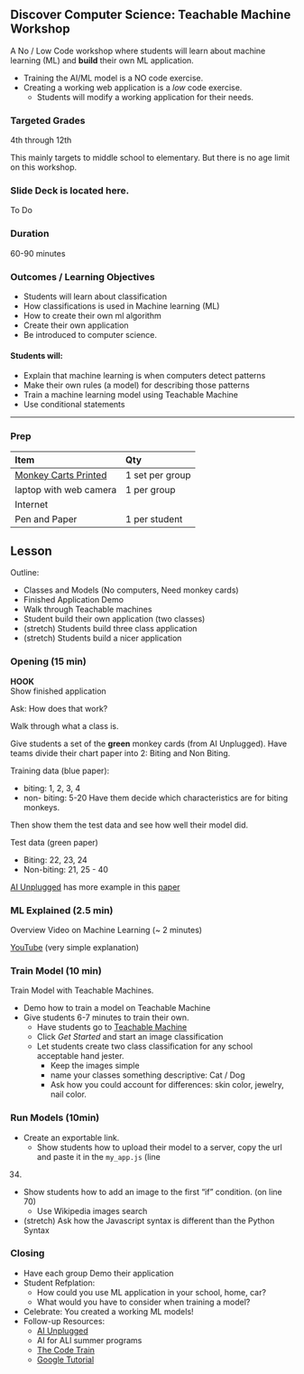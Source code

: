 ## Discover Computer Science: Teachable Machine Workshop

A No / Low Code workshop where students will learn about machine learning (ML) 
and **build** their own ML application.  

* Training the AI/ML model is a NO code exercise.  
* Creating a working web application is a *low* code exercise.  
  * Students will modify a working application for their needs.

### Targeted Grades

4th through 12th

This mainly targets to middle school to elementary.  But there is no age limit on this workshop.

### Slide Deck is located here.

To Do

### Duration

60-90 minutes

### Outcomes / Learning Objectives

* Students will learn about classification 
* How classifications is used in Machine learning (ML)
* How to create their own ml algorithm 
* Create their own application
* Be introduced to computer science.


#### Students will: 

* Explain that machine learning is when computers detect patterns 
* Make their own rules (a model) for describing those patterns 
* Train a machine learning model using Teachable Machine 
* Use conditional statements

<hr>

### Prep

| Item                                            | Qty |
|:------------------------------------------------|:---|
| [Monkey Carts Printed](./data/monkey_class.pdf) | 1 set per group |
| laptop with web camera                          | 1 per group |
| Internet                                        |  |
| Pen and Paper | 1 per student |



## Lesson

Outline:

* Classes and Models (No computers, Need monkey cards)
* Finished Application Demo
* Walk through Teachable machines
* Student build their own application (two classes)
* (stretch) Students build three class application
* (stretch) Students build a nicer application

### Opening (15 min)

**HOOK**  
Show finished application

Ask: How does that work? 

Walk through what a class is.

Give students a set of the **green** monkey cards (from AI Unplugged). Have teams divide their chart paper
into 2: Biting and Non Biting.

Training data (blue paper):

- biting: 1, 2, 3, 4
- non- biting: 5-20
Have them decide which characteristics are for biting monkeys. 

Then show them the test data and see
how well their model did.

Test data (green paper)

- Biting: 22, 23, 24
- Non-biting: 21, 25 - 40


[AI Unplugged](https://www.aiunplugged.org/monkey_game.pdf) has more example in this [paper](./data/monkey_paper.pdf)

### ML Explained (2.5 min)

Overview Video on Machine Learning (~ 2 minutes)

[YouTube](https://www.youtube.com/watch?v=f_uwKZIAeM0)
(very simple explanation)

### Train Model (10 min)

Train Model with Teachable Machines.

* Demo how to train a model on Teachable Machine
* Give students 6-7 minutes to train their own. 
  * Have students go to [Teachable Machine](https://teachablemachine.withgoogle.com/)
  * Click *Get Started* and start an image classification
  * Let students create two class classification for any school acceptable hand jester.
    * Keep the images simple
    * name your classes something descriptive: Cat / Dog
    * Ask how you could account for differences: skin color, jewelry, nail color.

### Run Models (10min)

* Create an exportable link.
  * Show students how to upload their model to a server, copy the url and paste it in the `my_app.js` (line
34) 
* Show students how to add an image to the first “if” condition. (on line 70)
  * Use Wikipedia images search
* (stretch) Ask how the Javascript syntax is different than the Python Syntax


### Closing

* Have each group Demo their application
* Student Refplation: 
  * How could you use ML application in your school, home, car?
  * What would you have to consider when training a model?
* Celebrate: You created a working ML models!  
* Follow-up Resources:
  * [AI Unplugged](https://www.aiunplugged.org/monkey_game.pdf)
  * AI for ALl summer programs
  * [The Code Train](https://thecodingtrain.com/)
  * [Google Tutorial](https://codelabs.developers.google.com/tensorflowjs-transfer-learning-teachable-machine#6)